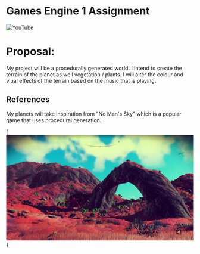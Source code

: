# Games Engine 1 Assignment


[![YouTube](http://img.youtube.com/vi/aJwfaMH0Pq0/0.jpg)](https://youtu.be/aJwfaMH0Pq0)

# Proposal:
My project will be a procedurally generated world. I intend to create the terrain of the planet as well vegetation / plants.
I will alter the colour and viual effects of the terrain based on the music that is playing.

## References

My planets will take inspiration from "No Man's Sky" which is a popular game that uses procedural generation.

[![NoMansSky](/Images/NoMansSky.jpg)]




